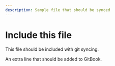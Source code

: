 ```yaml
---
description: Sample file that should be synced
---
```


# Include this file

This file should be included with git syncing.

An extra line that should be added to GitBook.
